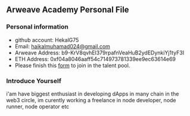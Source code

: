 ## Arweave Academy Personal File

### Personal information

- github account: HekalG75
- Email: haikalmuhamad024@gmail.com
- Arweave Address: b9-KrV8qvhEI379rpafnVeaHuB2ydEDynkiYj1tyF3I
- ETH Address: 0xf04a8046aaff54c714973781339ee9ec63614e69
- Please finish this [form](https://docs.google.com/forms/d/e/1FAIpQLSfWA5fIIcBgmRppm3jNz5vmf9Mai_QMVil-2pO4r7YKn_Zhtw/viewform?usp=sf_link) to join in the talent pool.

### Introduce Yourself
 i'am have biggest enthusiast in developing dApps in many chain in the web3 circle, im curently working a freelance in node developer, node runner, node operator etc
